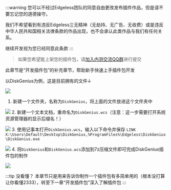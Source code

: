 :::warning 您可以不经过Edgeless团队的同意自由更改发布插件作品，但是请不要忘记您的道德操守。

我们不希望看到有违反Edgeless三无精神（无劫持、无广告、无收费）或是违反中华人民共和国相关法律条款的作品出现，也不会承认此类作品与我们有任何关系。

继续开发视为您已经同意此条款
:::

> 如果您希望能上架您的插件包，请[加入内测交流QQ群](https://home.edgeless.top/jump/qqg.html)进行提交

此章节是“开发插件包”的补充章节，帮助新手快速上手插件包开发

以DiskGenius为例，这是目前拥有的文件↓

![](https://gitee.com/cnotech/edgeless-wiki-vuepress/raw/master/docs/images/screenshot_1579783415246.png)

1. 新建一个文件夹，名称为`DiskGenius`，将上面的文件放进这个文件夹中

![](https://gitee.com/cnotech/edgeless-wiki-vuepress/raw/master/docs/images/screenshot_1579783498512.png)
2. 新建一个文本文档，重命名为`DiskGenius.wcs`（注意：这一步需要打开系统资源管理器的显示后缀名！）

![](https://gitee.com/cnotech/edgeless-wiki-vuepress/raw/master/docs/images/screenshot_1579783585372.png)
3. 使用记事本打开`DiskGenius.wcs`，输入以下命令并保存
`LINK X:\Users\Default\Desktop\DiskGenius,%ProgramFiles%\Edgeless\DiskGenius\DiskGenius.exe`

![](https://gitee.com/cnotech/edgeless-wiki-vuepress/raw/master/docs/images/screenshot_1579783680651.png)
4. 将`DiskGenius`和`DiskGenius.wcs`添加到7z压缩文件即可完成DiskGenius插件包的制作

![](https://gitee.com/cnotech/edgeless-wiki-vuepress/raw/master/docs/images/screenshot_1579783771844.png)


:::tip 没看懂？
本章节只是用来告诉你制作一个插件包有多简单用的（根本没打算让你看懂2333），转至下一章“开发插件包”深入了解插件包
:::